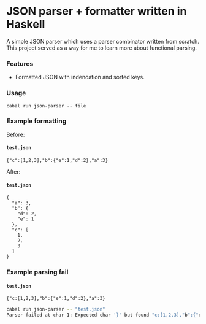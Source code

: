 # JSON parser + formatter written in Haskell

A simple JSON parser which uses a parser combinator written from scratch. This
project served as a way for me to learn more about functional parsing.

### Features

- Formatted JSON with indendation and sorted keys.

### Usage

```
cabal run json-parser -- file
```

### Example formatting

Before:

#### **`test.json`**

```
{"c":[1,2,3],"b":{"e":1,"d":2},"a":3}
```

After:

#### **`test.json`**

```
{
  "a": 3,
  "b": {
    "d": 2,
    "e": 1
  },
  "c": [
    1,
    2,
    3
  ]
}
```

### Example parsing fail

#### **`test.json`**

```
{"c:[1,2,3],"b":{"e":1,"d":2},"a":3}
```

```Bash
cabal run json-parser -- "test.json"
Parser failed at char 1: Expected char '}' but found "c:[1,2,3],"b":{"e":1,"d":2},"a":3}
```
